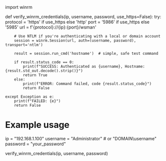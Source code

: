 import winrm

def verify_winrm_credentials(ip, username, password, use_https=False):
    try:
        protocol = 'https' if use_https else 'http'
        port = '5986' if use_https else '5985'
        url = f'{protocol}://{ip}:{port}/wsman'

        # Use NTLM if you're authenticating with a local or domain account
        session = winrm.Session(url, auth=(username, password), transport='ntlm')

        result = session.run_cmd('hostname')  # simple, safe test command

        if result.status_code == 0:
            print(f"SUCCESS: Authenticated as {username}, Hostname: {result.std_out.decode().strip()}")
            return True
        else:
            print(f"ERROR: Command failed, code {result.status_code}")
            return False

    except Exception as e:
        print(f"FAILED: {e}")
        return False

# Example usage
ip = "192.168.1.100"
username = "Administrator"           # or "DOMAIN\\username"
password = "your_password"

verify_winrm_credentials(ip, username, password)
